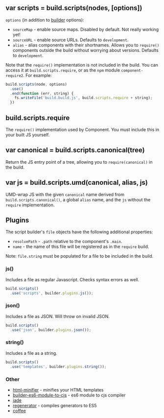 ## var scripts = build.scripts(nodes, [options])

`options` (in addition to [builder](./builders.md) options):

- `sourceMap` <false> - enable source maps. Disabled by default. Not really working yet!
- `sourceURL` <false> - enable source URLs. Defaults to `development`.
- `alias` <false> - alias components with their shortnames. Allows you to `require()` components outside the build without worrying about versions. Defaults to `development`.

Note that the `require()` implementation is not included in the build.
You can access it at `build.scripts.require`, or as the `npm` module `component-require2`.
For example:

```js
build.scripts(node, options)
  .use()
  .end(function (err, string) {
    fs.writeFile('build.build.js', build.scripts.require + string);
  })
```

## build.scripts.require

The `require()` implementation used by Component. You must include this in your built JS yourself.

## var canonical = build.scripts.canonical(tree)

Return the JS entry point of a tree, allowing you to `require(canonical)` in the build.

## var js = build.scripts.umd(canonical, alias, js)

UMD-wrap JS with the given `canonical` name derived from `build.scripts.canonical()`, a global `alias` name, and the `js` without the `require` implementation.

## Plugins

The script builder's `file` objects have the following additional properties:

- `resolvePath` - `.path` relative to the component's `.main`.
- `name` - the name of this file will be registered as in the `require` build.

Note: `file.string` must be populated for a file to be included in the build.

### js()

Includes a file as regular Javascript.
Checks syntax errors as well.

```js
build.scripts()
  .use('scripts', builder.plugins.js());
```

### json()

Includes a file as JSON. Will throw on invalid JSON.

```js
build.scripts()
  .use('json', builder.plugins.json());
```

### string()

Includes a file as a string.

```js
build.scripts()
  .use('templates', builder.plugins.string());
```

### Other

- [html-minifier](https://github.com/component/builder-html-minifier) - minifies your HTML templates
- [builder-es6-module-to-cjs](https://github.com/component/builder-es6-module-to-cjs) - es6 module to cjs compiler
- [jade](https://github.com/component/builder-jade)
- [regenerator](https://github.com/component/builder-regenerator) - compiles generators to ES5
- [coffee](https://github.com/component/builder-coffee)
